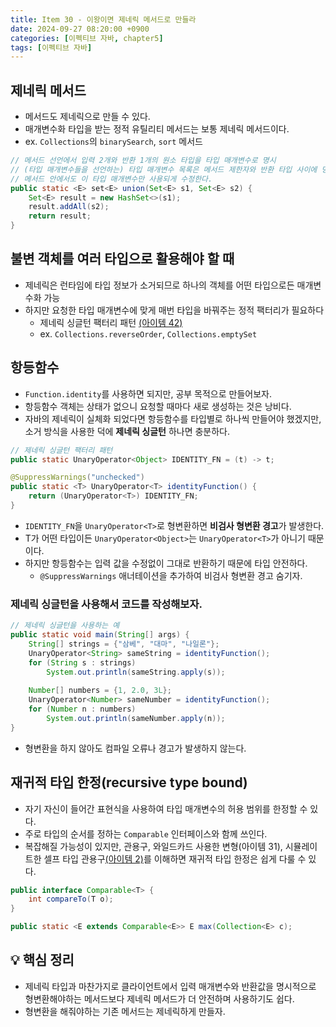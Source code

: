 ```yaml
---
title: Item 30 - 이왕이면 제네릭 메서드로 만들라
date: 2024-09-27 08:20:00 +0900
categories: [이펙티브 자바, chapter5]
tags: [이펙티브 자바]
---
```


## **제네릭 메서드**
- 메서드도 제네릭으로 만들 수 있다.
- 매개변수화 타입을 받는 정적 유틸리티 메서드는 보통 제네릭 메서드이다.
- ex. `Collections`의 `binarySearch`, `sort` 메서드

```java
// 메서드 선언에서 입력 2개와 반환 1개의 원소 타입을 타입 매개변수로 명시
// (타입 매개변수들을 선언하는) 타입 매개변수 목록은 메서드 제한자와 반환 타입 사이에 명시
// 메서드 안에서도 이 타입 매개변수만 사용되게 수정한다.
public static <E> set<E> union(Set<E> s1, Set<E> s2) {
    Set<E> result = new HashSet<>(s1);
    result.addAll(s2);
    return result;
}
```


## **불변 객체를 여러 타입으로 활용해야 할 때**
- 제네릭은 런타임에 타입 정보가 소거되므로 하나의 객체를 어떤 타입으로든 매개변수화 가능
- 하지만 요청한 타입 매개변수에 맞게 매번 타입을 바꿔주는 정적 팩터리가 필요하다
    - 제네릭 싱글턴 팩터리 패턴 [(아이템 42)](https://shinminjin.github.io/posts/item42/)
    - ex. `Collections.reverseOrder`, `Collections.emptySet`


## **항등함수**
- `Function.identity`를 사용하면 되지만, 공부 목적으로 만들어보자.
- 항등함수 객체는 상태가 없으니 요청할 때마다 새로 생성하는 것은 낭비다.
- 자바의 제네릭이 실체화 되었다면 항등함수를 타입별로 하나씩 만들어야 했겠지만, 소거 방식을 사용한 덕에 **제네릭 싱글턴** 하나면 충분하다.

```java
// 제네릭 싱글턴 팩터리 패턴
public static UnaryOperator<Object> IDENTITY_FN = (t) -> t;

@SuppressWarnings("unchecked")
public static <T> UnaryOperator<T> identityFunction() {
    return (UnaryOperator<T>) IDENTITY_FN;
}
```
- `IDENTITY_FN`을 `UnaryOperator<T>`로 형변환하면 **비검사 형변환 경고**가 발생한다.
- T가 어떤 타입이든 `UnaryOperator<Object>`는 `UnaryOperator<T>`가 아니기 때문이다.
- 하지만 항등함수는 입력 값을 수정없이 그대로 반환하기 때문에 타입 안전하다.
    - `@SuppressWarnings` 애너테이션을 추가하여 비검사 형변환 경고 숨기자.


### **제네릭 싱글턴을 사용해서 코드를 작성해보자.**
```java
// 제네릭 싱글턴을 사용하는 예
public static void main(String[] args) {
    String[] strings = {"삼베", "대마", "나일론"};
    UnaryOperator<String> sameString = identityFunction();
    for (String s : strings)
        System.out.println(sameString.apply(s));
	
    Number[] numbers = {1, 2.0, 3L};
    UnaryOperator<Number> sameNumber = identityFunction();
    for (Number n : numbers)
        System.out.println(sameNumber.apply(n));
}
```
- 형변환을 하지 않아도 컴파일 오류나 경고가 발생하지 않는다.


## **재귀적 타입 한정(recursive type bound)**
- 자기 자신이 들어간 표현식을 사용하여 타입 매개변수의 허용 범위를 한정할 수 있다.
- 주로 타입의 순서를 정하는 `Comparable` 인터페이스와 함께 쓰인다.
- 복잡해질 가능성이 있지만, 관용구, 와일드카드 사용한 변형(아이템 31), 시뮬레이트한 셀프 타입 관용구[(아이템 2)](https://shinminjin.github.io/posts/item42/)를 이해하면 재귀적 타입 한정은 쉽게 다룰 수 있다.

```java
public interface Comparable<T> {
    int compareTo(T o);
}

public static <E extends Comparable<E>> E max(Collection<E> c);
```


## **💡 핵심 정리**
- 제네릭 타입과 마찬가지로 클라이언트에서 입력 매개변수와 반환값을 명시적으로 형변환해야하는 메서드보다 제네릭 메서드가 더 안전하며 사용하기도 쉽다.
- 형변환을 해줘야하는 기존 메서드는 제네릭하게 만들자.
